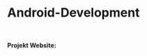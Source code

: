 # Android-Development
<br>
<p><b>Projekt Website:</b> <a href="http://emuzone-devteam.sytes.net/"></a></p>
